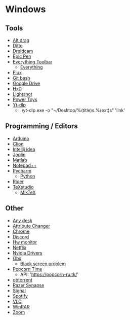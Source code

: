 # Windows

## Tools
- <a href="https://stefansundin.github.io/altdrag/">Alt drag</a> 
- <a href="https://ditto-cp.sourceforge.io/">Ditto</a>
- <a href="https://www.dev47apps.com/droidcam/windows/">Droidcam</a>
- <a href="https://epicpen.com/">Epic Pen</a>
- <a href="https://github.com/stnkl/EverythingToolbar/releases/">Everything Toolbar</a>
  - <a href="https://www.voidtools.com/downloads/">Everything</a>
- <a href="https://justgetflux.com/">Flux</a>
- <a href="https://git-scm.com/downloads">Git bash</a>
- <a href="https://dl.google.com/drive-file-stream/GoogleDriveSetup.exe">Google Drive</a>
- <a href="https://mh-nexus.de/en/hxd/">HxD</a>
- <a href="https://app.prntscr.com/build/setup-lightshot.exe">Lightshot</a>
- <a href="https://github.com/microsoft/PowerToys/releases">Power Toys</a>
- <a href="https://github.com/yt-dlp/yt-dlp#release-files">Yt-dlp</a>
  - .\yt-dlp.exe -o "~/Desktop/%(title)s.%(ext)s" 'link' 

## Programming / Editors 
- <a href="https://www.arduino.cc/en/software">Arduino</a> 
- <a href="https://www.jetbrains.com/clion/download/download-thanks.html?platform=windows">Clion</a>
- <a href="https://www.jetbrains.com/idea/download/download-thanks.html?platform=windows">Intellij idea</a>
- <a href="https://joplinapp.org/download//">Joplin</a>
- <a href="https://matlab.mathworks.com/">Matlab</a>
- <a href="https://notepad-plus-plus.org/downloads/">Notepad++</a>
- <a href="https://www.jetbrains.com/pycharm/download/download-thanks.html?platform=windows">Pycharm</a>
  - <a href="https://www.python.org/downloads/">Python</a>
- <a href="https://www.jetbrains.com/rider/download/download-thanks.html?platform=windows">Rider</a>
- <a href="https://www.texstudio.org/">TeXstudio</a>
  - <a href="https://miktex.org/download">MikTeX</a>

## Other
- <a href="https://anydesk.com/en/downloads/windows">Any desk</a>
- <a href="https://www.petges.lu/download/">Attribute Changer</a>
- <a href="https://www.google.com/chrome/">Chrome</a>
- <a href="https://discord.com/api/downloads/distributions/app/installers/latest?channel=stable&platform=win&arch=x86">Discord</a>
- <a href="https://www.cpuid.com/softwares/hwmonitor.html">Hw monitor</a>
- <a href="https://www.microsoft.com/en-us/p/netflix/9wzdncrfj3tj#activetab=pivot:overviewtab">Netflix</a>
- <a href="https://www.nvidia.com/download/driverResults.aspx/86510/">Nvidia Drivers</a>
- <a href="https://obsproject.com/">Obs</a>
  - <a href="https://obsproject.com/forum/threads/laptop-black-screen-when-capturing-read-here-first.5965/">Black screen problem</a>
- <a href="https://github.com/popcorn-official/popcorn-desktop/releases">Popcorn Time</a>
  - API: 'https://popcorn-ru.tk/' 
- <a href="https://www.qbittorrent.org/download.php">qbtorrent</a>
- <a href="https://www.razer.com/synapse-3">Razer Synapse</a>
- <a href="https://signal.org/en/download/windows/">Signal</a>
- <a href="https://www.spotify.com/us/download/windows/">Spotify</a>
- <a href="https://www.videolan.org/vlc/download-windows.html">VLC</a>
- <a href="https://www.win-rar.com/download.html?&L=0">WinRAR</a>
- <a href="https://zoom.us/download">Zoom</a>
